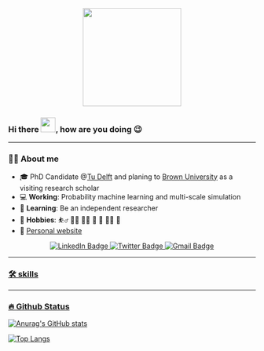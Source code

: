 <div id="header" align="center">
  <img src="https://media1.giphy.com/media/WtTnAfZn6aVJfBzlN3/giphy.gif" width="200"/>
</div>


### Hi there <img src="https://media.giphy.com/media/hvRJCLFzcasrR4ia7z/giphy.gif" width="30px"/>, how are you doing :wink:
---

### :student: About me <img src="https://komarev.com/ghpvc/?username=JiaxiangYi96&style=flat-square&color=blue" alt=""/>
- :mortar_board: PhD Candidate @[Tu Delft](https://www.tudelft.nl/) and planing to [Brown University](https://www.brown.edu/) as a visiting research scholar
- 💻 __Working__: Probability machine learning and multi-scale simulation 
- :muscle: __Learning__: Be an independent researcher
- :seedling: __Hobbies__: ⛹️‍♂️  🏃‍♂️  🏊‍♂️  🏸  📸  🧑‍🍳  🥢
- :speech_balloon: [Personal website](https://jiaxiangyi96.github.io/)

<div align= "center" id="badges">
  <a href="https://www.linkedin.com/in/jiaxiang-yi-ab9020221" target="_blank"><img src="https://img.shields.io/badge/LinkedIn-blue?style=for-the-badge&logo=linkedin&logoColor=white" alt="LinkedIn Badge"/> 
  <a href="https://twitter.com/yagafighting" target="_blank"><img src="https://img.shields.io/badge/Twitter-blue?style=for-the-badge&logo=Twitter&logoColor=white" alt="Twitter Badge"/> 
  <a href = "mailto:yagafighting@gmail.com"><img src="https://img.shields.io/badge/Gmail-red?style=for-the-badge&logo=Gmail&logoColor=white" alt="Gmail Badge"/>
</div>
    

---
### 🛠️ skills 
    
---
### 🔥 Github Status 
<!-- [![GitHub Streak](http://github-readme-streak-stats.herokuapp.com?user=JiaxiangYi96)](https://git.io/streak-stats) -->
    
![Anurag's GitHub stats](https://github-readme-stats.vercel.app/api?username=JiaxiangYi96&theme=graywhite&show_icons=true)

[![Top Langs](https://github-readme-stats.vercel.app/api/top-langs/?username=JiaxiangYi96&layout=compact)](https://github.com/anuraghazra/github-readme-stats)   

